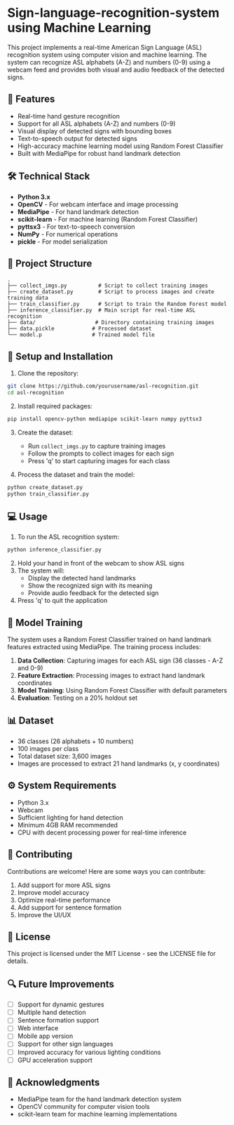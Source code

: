 # Sign-language-recognition-system using Machine Learning

This project implements a real-time American Sign Language (ASL) recognition system using computer vision and machine learning. The system can recognize ASL alphabets (A-Z) and numbers (0-9) using a webcam feed and provides both visual and audio feedback of the detected signs.

## 🎯 Features

- Real-time hand gesture recognition
- Support for all ASL alphabets (A-Z) and numbers (0-9)
- Visual display of detected signs with bounding boxes
- Text-to-speech output for detected signs
- High-accuracy machine learning model using Random Forest Classifier
- Built with MediaPipe for robust hand landmark detection

## 🛠️ Technical Stack

- **Python 3.x**
- **OpenCV** - For webcam interface and image processing
- **MediaPipe** - For hand landmark detection
- **scikit-learn** - For machine learning (Random Forest Classifier)
- **pyttsx3** - For text-to-speech conversion
- **NumPy** - For numerical operations
- **pickle** - For model serialization

## 📁 Project Structure

```
.
├── collect_imgs.py          # Script to collect training images
├── create_dataset.py        # Script to process images and create training data
├── train_classifier.py      # Script to train the Random Forest model
├── inference_classifier.py  # Main script for real-time ASL recognition
├── data/                   # Directory containing training images
├── data.pickle            # Processed dataset
└── model.p                # Trained model file
```

## 🚀 Setup and Installation

1. Clone the repository:
```bash
git clone https://github.com/yourusername/asl-recognition.git
cd asl-recognition
```

2. Install required packages:
```bash
pip install opencv-python mediapipe scikit-learn numpy pyttsx3
```

3. Create the dataset:
   - Run `collect_imgs.py` to capture training images
   - Follow the prompts to collect images for each sign
   - Press 'q' to start capturing images for each class

4. Process the dataset and train the model:
```bash
python create_dataset.py
python train_classifier.py
```

## 💻 Usage

1. To run the ASL recognition system:
```bash
python inference_classifier.py
```

2. Hold your hand in front of the webcam to show ASL signs
3. The system will:
   - Display the detected hand landmarks
   - Show the recognized sign with its meaning
   - Provide audio feedback for the detected sign
4. Press 'q' to quit the application

## 🎯 Model Training

The system uses a Random Forest Classifier trained on hand landmark features extracted using MediaPipe. The training process includes:

1. **Data Collection**: Capturing images for each ASL sign (36 classes - A-Z and 0-9)
2. **Feature Extraction**: Processing images to extract hand landmark coordinates
3. **Model Training**: Using Random Forest Classifier with default parameters
4. **Evaluation**: Testing on a 20% holdout set

## 📊 Dataset

- 36 classes (26 alphabets + 10 numbers)
- 100 images per class
- Total dataset size: 3,600 images
- Images are processed to extract 21 hand landmarks (x, y coordinates)

## ⚙️ System Requirements

- Python 3.x
- Webcam
- Sufficient lighting for hand detection
- Minimum 4GB RAM recommended
- CPU with decent processing power for real-time inference

## 🤝 Contributing

Contributions are welcome! Here are some ways you can contribute:

1. Add support for more ASL signs
2. Improve model accuracy
3. Optimize real-time performance
4. Add support for sentence formation
5. Improve the UI/UX

## 📝 License

This project is licensed under the MIT License - see the LICENSE file for details.

## 🔍 Future Improvements

- [ ] Support for dynamic gestures
- [ ] Multiple hand detection
- [ ] Sentence formation support
- [ ] Web interface
- [ ] Mobile app version
- [ ] Support for other sign languages
- [ ] Improved accuracy for various lighting conditions
- [ ] GPU acceleration support

## 👥 Acknowledgments

- MediaPipe team for the hand landmark detection system
- OpenCV community for computer vision tools
- scikit-learn team for machine learning implementations
